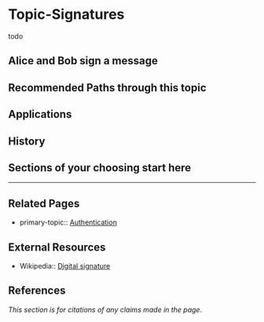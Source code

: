 # Topic-Signatures
todo

## Alice and Bob sign a message

## Recommended Paths through this topic

## Applications

## History

## Sections of your choosing start here


---
## Related Pages
- primary-topic:: [Authentication](https://wiki.uncloak.com/Authentication)

## External Resources
- Wikipedia:: [Digital signature](https://en.wikipedia.org/wiki/Digital_signatures)

## References
*This section is for citations of any claims made in the page*.
